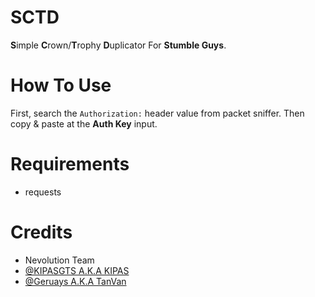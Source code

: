 # SCTD
**S**imple **C**rown/**T**rophy **D**uplicator For **Stumble Guys**.

# How To Use
First, search the `Authorization:` header value from packet sniffer. Then copy & paste at the **Auth Key** input.

# Requirements
- requests

# Credits
* Nevolution Team
* [@KIPASGTS A.K.A KIPAS](https://github.com/KIPASGTS)
* [@Geruays A.K.A TanVan](https://github.com/Geruays)
